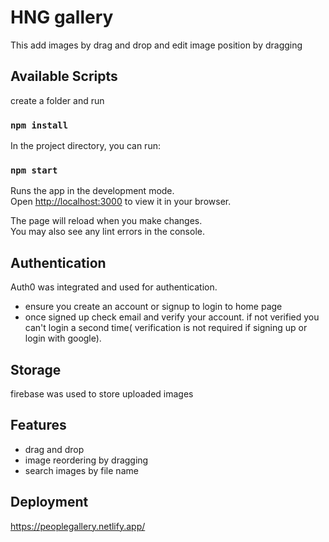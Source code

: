 # HNG gallery

This add images by drag and drop and edit image position by dragging

## Available Scripts
create a folder and run

### `npm install`

In the project directory, you can run:

### `npm start`

Runs the app in the development mode.\
Open [http://localhost:3000](http://localhost:3000) to view it in your browser.

The page will reload when you make changes.\
You may also see any lint errors in the console.

## Authentication

Auth0 was integrated and used for authentication.
- ensure you create an account or signup to login to home page
- once signed up check email and verify your account. if not verified you can't login a second time( verification is not required if signing up or login with google).


## Storage
firebase was used to store uploaded images

## Features
- drag and drop
- image reordering by dragging
- search images by file name

## Deployment 
https://peoplegallery.netlify.app/
